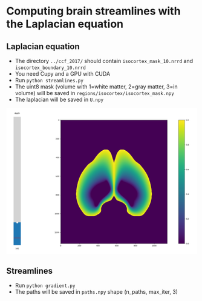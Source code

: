 # Computing brain streamlines with the Laplacian equation

## Laplacian equation

* The directory `../ccf_2017/` should contain `isocortex_mask_10.nrrd` and `isocortex_boundary_10.nrrd`
* You need Cupy and a GPU with CUDA
* Run `python streamlines.py`
* The uint8 mask (volume with 1=white matter, 2=gray matter, 3=in volume) will be saved in `regions/isocortex/isocortex_mask.npy`
* The laplacian will be saved in `U.npy`

![](screenshot.png)

## Streamlines

* Run `python gradient.py`
* The paths will be saved in `paths.npy` shape (n_paths, max_iter, 3)
